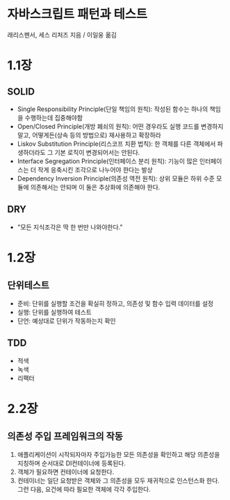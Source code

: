 # 자바스크립트 패턴과 테스트

래리스펜서, 세스 리처즈 지음 / 이일웅 옮김

# 1.1장

## SOLID

- Single Responsibility Principle(단일 책임의 원칙): 작성된 함수는 하나의 책임을 수행하는데 집중해야함
- Open/Closed Principle(개방 폐쇠의 원칙): 어떤 경우라도 실행 코드를 변경하지 말고, 어떻게든(상속 등의 방법으로) 재사용하고 확장하라
- Liskov Substitution Principle(리스코프 치환 법칙): 한 객체를 다른 객체에서 파생하더라도 그 기본 로직이 변경되어서는 안된다.
- Interface Segregation Principle(인터페이스 분리 원칙): 기능이 많은 인터페이스는 더 작게 응축시킨 조각으로 나누어야 한다는 발상
- Dependency Inversion Principle(의존성 역전 원칙): 상위 모듈은 하위 수준 모듈에 의존해서는 안되며 이 둘은 추상화에 의존해야 한다.

## DRY

- "모든 지식조각은 딱 한 번만 나와야한다."

# 1.2장

## 단위테스트

- 준비: 단위를 실행할 조건을 확실히 정하고, 의존성 및 함수 입력 데이터를 설정
- 실행: 단위를 실행하여 테스트
- 단언: 예상대로 단위가 작동하는지 확인

## TDD

- 적색
- 녹색
- 리팩터

# 2.2장

## 의존성 주입 프레임워크의 작동

1. 애플리케이션이 시작되자마자 주입가능한 모든 의존성을 확인하고 해당 의존성을 지칭하며 순서대로 DI컨테이너에 등록된다.
2. 객체가 필요하면 컨테이너에 요청한다.
3. 컨테이너는 일단 요청받은 객체와 그 의존성을 모두 재귀적으로 인스턴스화 한다. 그런 다음, 요건에 따라 필요한 객체에 각각 주입한다.